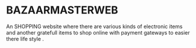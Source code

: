 # BAZAARMASTERWEB

An SHOPPING website where there are various kinds of electronic items and another gratefull items to shop online with payment gateways to easier there life style . 
